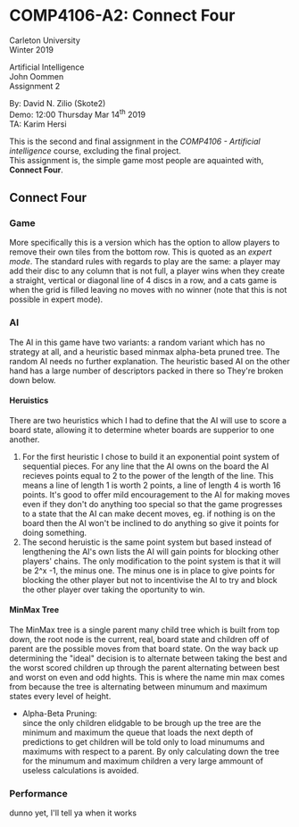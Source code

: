 # COMP4106-A2: Connect Four

Carleton University\
Winter 2019

Artificial Intelligence\
John Oommen\
Assignment 2

By: David N. Zilio (Skote2) \
Demo: 12:00 Thursday Mar 14<sup>th</sup> 2019\
TA: Karim Hersi

This is the second and final assignment in the _COMP4106 - Artificial intelligence_ course, excluding the final project.\
This assignment is, the simple game most people are aquainted with, __Connect Four__.

## Connect Four

### Game

 More specifically this is a version which has the option to allow players to remove their own tiles from the bottom row. This is quoted as an _expert mode_. The standard rules with regards to play are the same: a player may add their disc to any column that is not full, a player wins when they create a straight, vertical or diagonal line of 4 discs in a row, and a cats game is when the grid is filled leaving no moves with no winner (note that this is not possible in expert mode).

### AI

 The AI in this game have two variants: a random variant which has no strategy at all, and a heuristic based minmax alpha-beta pruned tree. The random AI needs no further explanation. The heuristic based AI on the other hand has a large number of descriptors packed in there so They're broken down below.

#### Heruistics

There are two heuristics which I had to define that the AI will use to score a board state, allowing it to determine wheter boards are supperior to one another.

1. For the first heuristic I chose to build it an exponential point system of sequential pieces. For any line that the AI owns on the board the AI recieves points equal to 2 to the power of the length of the line. This means a line of length 1 is worth 2 points, a line of length 4 is worth 16 points. It's good to offer mild encouragement to the AI for making moves even if they don't do anything too special so that the game progresses to a state that the AI can make decent moves, eg. if nothing is on the board then the AI won't be inclined to do anything so give it points for doing something.
2. The second heruistic is the same point system but based instead of lengthening the AI's own lists the AI will gain points for blocking other players' chains. The only modification to the point system is that it will be 2^x -1, the minus one. The minus one is in place to give points for blocking the other player but not to incentivise the AI to try and block the other player over taking the oportunity to win.

#### MinMax Tree

The MinMax tree is a single parent many child tree which is built from top down, the root node is the current, real, board state and children off of parent are the possible moves from that board state. On the way back up determining the "ideal" decision is to alternate between taking the best and the worst scored children up through the parent alternating between best and worst on even and odd hights. This is where the name min max comes from because the tree is alternating between minumum and maximum states every level of height.

* Alpha-Beta Pruning:\
since the only children elidgable to be brough up the tree are the minimum and maximum the queue that loads the next depth of predictions to get children will be told only to load minumums and maximums with respect to a parent. By only calculating down the tree for the minumum and maximum children a very large ammount of useless calculations is avoided.

### Performance

dunno yet, I'll tell ya when it works